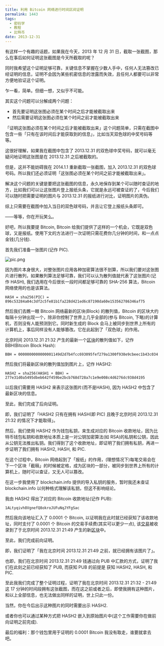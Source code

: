```yaml
---
title: 利用 Bitcoin 网络进行时间区间证明
permalink: 1443
tags:
  - 密码学
  - 教程
  - 比特币
date: 2013-12-31
---
```


有这样一个有趣的话题，如果我在今天，2013 年 12 月 31 日，截取一张截图，那么在事后如何证明这张截图是今天所截取的呢？

同时我希望这个证明足够可靠，关键信息不掌握在少数人手中，任何人无法篡改已经证明的信息，证明不会因为某些机密信息的泄露而失效，且任何人都要可以非常方便地验证这个证明。

乍一看，简单。但细一想，又似乎不可能。

其实这个问题可以分解成两个问题：

* 首先要证明这张图必须在某个时间之后才能被截取出来
* 然后需要证明这张图必须在某个时间之前才能被截取出来

「证明这张图必须在某个时间之后才能被截取出来」这个问题简单，只需在截图中包含一些「只有在该时间后才能获取到的信息」，比如当天双色球的中奖号码等等。

这很好理解，如果我在截图中包含了 2013.12.31 的双色球中奖号码，就可以毫无疑问地证明这张图是在 2013.12.31 之后被截取的。

但是，这并不能妨碍我在 2014.1.1 重新截取一张截图，加入 2013.12.31 的双色球号码。所以我们还必须证明「这张图必须在某个时间之前才能被截取出来」。

解决这个问题的关键是要把这张截图的信息，永久地保存到某个可以随时查证的地方，比如我们可以让这张图片登上报纸头条，它就是永远可被查证的了，今后我们可以随时把需要证明的图片与 2013.12.31 的报纸进行对比，证明图片的真伪。

综上只需要在截图中加入当日的双色球号码，并且让它登上报纸头条即可。

——等等，你在开玩笑么。

好吧，所以我要提 Bitcoin, Bitcoin 给我们提供了这样的一个机会，它既是双色球，又是报纸。使用下文的方法进行一次证明只需花费你几分钟的时间，和一点点金钱(几分钱).

首先我们准备一张图片(记作 PIC).

![pic.png](https://cloud.githubusercontent.com/assets/1191561/5892594/41327d88-a500-11e4-9c0f-9abeabeebc3f.png)

因为图片本身很大，对整张图片应用各种加密算法很不划算，所以我们要对这张图片进行散列，如果散列算法足够可靠，我们可以认为散列值就代表了这张图片(记作 HASH), 我们选用在今后很长一段时间都足够可靠的 SHA-256 算法，Bitcoin 网络使用的也是该算法。

    HASH = sha256(PIC) = 896c53284a04c3df2c5fe81b1fa228d421ed6c87190da60e153562786346af75

然后我们去瞧一眼 Bitcoin 网络最新的区块(Block) 的散列值，Bitcoin 的区块大约每隔十分钟出现一个，除非你控制了世界上几乎全部的(参与 Bitcoin, 下略)的计算机，否则没有人能预测到它。同时新生成的 Block 会马上被同步到世界上所有的计算机上，事后同样没有人能够篡改。它在此起到了「双色球」的作用。

北京时间 2013.12.31 21:32 产生的最新一个[区块](https://blockchain.info/zh-cn/block-index/277918)的散列值如下，记作 BBH(Bitcoin Block Hash):

    BBH = 0000000000000001149d2d7b4fcc693095fef279a1300f938e9cbeec1b43c034

然后我们将最新区块的散列值加到图片上，记作 HASH2:

    HASH2 = sha256(HASH1 + BBH) = 277e31d0a5495dbeb642f459be2bcb768d728a7c1e9e008c4d6276dc938d4195

以后我们需要用 HASH2 来表示这张图片(而不是HASH), 因为 HASH2 中包含了最新区块的信息。

至此，我们完成了后向证明。

即，我们证明了「HASH2 只有在拥有 HASH(即 PIC) 且晚于北京时间 2013.12.31 21:32 的情况下才能取得」。

然后，我们使用 HASH2 作为钱包私钥，来生成对应的 Bitcoin 收款地址，因为比特币钱包私钥和收款地址本质上是一对公钥加密算法(如 RSA)的私钥和公钥，因此从公钥无法推出私钥。我们得到了这个收款地址，即证明了我们拥有私钥，再进一步证明了我们拥有 HASH2, HASH, 和 PIC.

在这个过程中，Bitcoin 网络起到了「报纸」的作用，(理想情况下)每笔交易会在下一个区块「截稿」的时候被定格，成为区块的一部分，被同步到世界上所有的计算机上，随时可以查证，又无人可以篡改。

在这一步我使用了 blockchain.info 提供的导入私钥的服务，暂时我还未查证 blockchain.info 以何种格式理解该私钥，但这不影响结论。

我由 HASH2 得出了对应的 Bitcoin 收款地址(记作 PUB):

    1ALtyqivh8VgnefQ8okroJUFuNqJYFgSac

然后我向该地址汇入了 0.0001 个 Bitcoin, 以证明我在此时就已经获知了该收款地址，同时支付了 0.0001 个 Bitcoin 的交易手续费(其实可以更少一点), 该[交易](https://blockchain.info/tx/cf87240817ed07ea7d6cb9f9882b7ddebf3f023d3cf8fba9c38a65ff125212c7)被收录到了于北京时间 2013.12.31 21:49 产生的新[区块](https://blockchain.info/zh-cn/block-index/340292)中。

至此，我们完成前向证明。

即，我们证明了「我在北京时间 2013.12.31 21:49 之前，就已经拥有该图片了」。

也即，我们在北京时间 2013.12.31 21:49 钱通过向 PUB 中汇款的方式，证明了我们在此刻之前已经获知了 PUB, 而获知 PUB 的前提是 获知 HASH2, HASH, 和 PIC.

至此我我们完成了整个证明过程，证明了我在北京时间 2013.12.31 21:32 - 21:49 这 17 分钟的时间段拥有这张截图，而在这之前或者之后，即使我拥有这种图片，和以上全部信息，也无法做出同样的证明，世上只此一份。

当然，你在今后出示这种图片的同时需要出示 HASH2.

或者你也可以通过某种方式把 HASH2 嵌入到原始图片中(这个工作需要你在做前向证明之前完成).

最后的福利：那个钱包里用于证明的 0.0001 Bitcoin 我没有取走，谁要就拿去吧。
